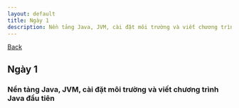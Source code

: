 ```yaml
---
layout: default
title: Ngày 1
description: Nền tảng Java, JVM, cài đặt môi trường và viết chương trình Java đầu tiên
---
```


[Back](./)

## Ngày 1
### Nền tảng Java, JVM, cài đặt môi trường và viết chương trình Java đầu tiên
